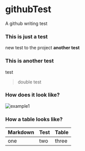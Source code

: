 # githubTest
A github writing test

### This is just a test
new test to the project
**another test**


### This is another test
test
> double test

### How does it look like?
![example1](https://docs.github.com/assets/cb-25655/images/help/repository/readme-links.png)

### How a table looks like?
Markdown   |   Test   |   Table
---   |   ---   |   ---
one   |   two   |   three
